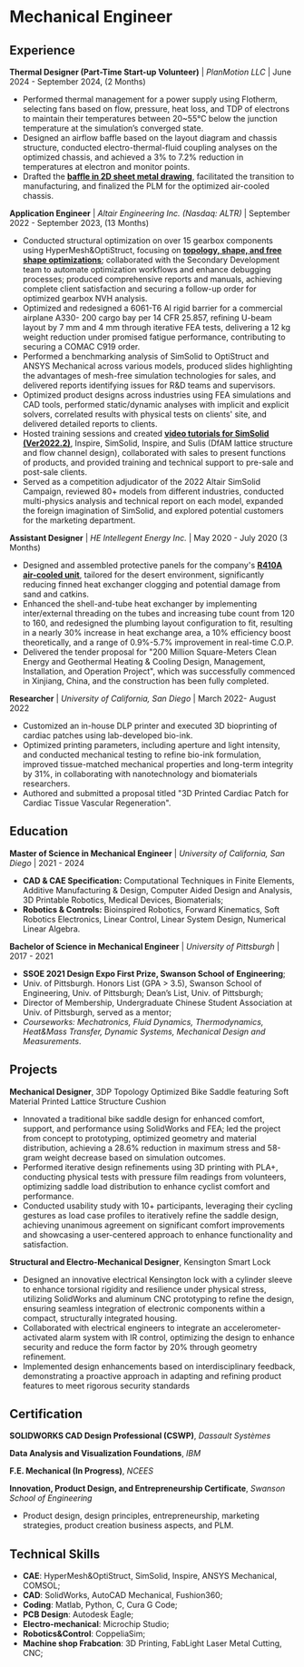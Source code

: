 # Mechanical Engineer

## Experience
**Thermal Designer (Part-Time Start-up Volunteer)** | *PlanMotion LLC* | June 2024 - September 2024, (2 Months)
- Performed thermal management for a power supply using Flotherm, selecting fans based on flow, pressure, heat loss, and TDP of electrons to maintain their temperatures between 20~55°C below the junction temperature at the simulation’s converged state.
- Designed an airflow baffle based on the layout diagram and chassis structure, conducted electro-thermal-fluid coupling analyses on the optimized chassis, and achieved a 3% to 7.2% reduction in temperatures at electron and monitor points.
- Drafted the [<b><u>baffle in 2D sheet metal drawing</u></b>](/Thermal_Samples/4kW_Buffle_SECC.jpg), facilitated the transition to manufacturing, and finalized the PLM for the optimized air-cooled chassis.
  
**Application Engineer** | *Altair Engineering Inc. (Nasdaq: ALTR)* | September 2022 - September 2023, (13 Months)
- Conducted structural optimization on over 15 gearbox components using HyperMesh&OptiStruct, focusing on [<b><u>topology, shape, and free shape optimizations</u></b>](/Altair_Intern_Samples/Gearbox_Sample/Altair_1.md); collaborated with the Secondary Development team to automate optimization workflows and enhance debugging processes; produced comprehensive reports and manuals, achieving complete client satisfaction and securing a follow-up order for optimized gearbox NVH analysis.
- Optimized and redesigned a 6061-T6 Al rigid barrier for a commercial airplane A330- 200 cargo bay per 14 CFR 25.857, refining U-beam layout by 7 mm and 4 mm through iterative FEA tests, delivering a 12 kg weight reduction under promised fatigue performance, contributing to securing a COMAC C919 order.
- Performed a benchmarking analysis of SimSolid to OptiStruct and ANSYS Mechanical across various models, produced slides highlighting the advantages of mesh-free simulation technologies for sales, and delivered reports identifying issues for R&D teams and supervisors.
- Optimized product designs across industries using FEA simulations and CAD tools, performed static/dynamic analyses with implicit and explicit solvers, correlated results with physical tests on clients' site, and delivered detailed reports to clients.
- Hosted training sessions and created [<b><u>video tutorials for SimSolid (Ver2022.2)</u></b>](/Altair_Intern_Samples/SimSolid_Tutorial_Sample/Altair_2.md), Inspire, SimSolid, Inspire, and Sulis (DfAM lattice structure and flow channel design), collaborated with sales to present functions of products, and provided training and technical support to pre-sale and post-sale clients.
- Served as a competition adjudicator of the 2022 Altair SimSolid Campaign, reviewed 80+ models from different industries, conducted multi-physics analysis and technical report on each model, expanded the foreign imagination of SimSolid, and explored potential customers for the marketing department.

**Assistant Designer** | *HE Intellegent Energy Inc.* | May 2020 - July 2020 (3 Months)
- Designed and assembled protective panels for the company's [<b><u>R410A air-cooled unit</u></b>](/HE_Intern_Samples/HE_1.md), tailored for the desert environment, significantly reducing finned heat exchanger clogging and potential damage from sand and catkins.
- Enhanced the shell-and-tube heat exchanger by implementing inter/external threading on the tubes and increasing tube count from 120 to 160, and redesigned the plumbing layout configuration to fit, resulting in a nearly 30% increase in heat exchange area, a 10% efficiency boost theoretically, and a range of 0.9%-5.7% improvement in real-time C.O.P.
- Delivered the tender proposal for "200 Million Square-Meters Clean Energy and Geothermal Heating & Cooling Design, Management, Installation, and Operation Project", which was successfully commenced in Xinjiang, China, and the construction has been fully completed.

**Researcher** | *University of California, San Diego* | March 2022- August 2022
- Customized an in-house DLP printer and executed 3D bioprinting of cardiac patches using lab-developed bio-ink.
- Optimized printing parameters, including aperture and light intensity, and conducted mechanical testing to refine bio-ink formulation, improved tissue-matched mechanical properties and long-term integrity by 31%, in collaborating with nanotechnology and biomaterials researchers.
- Authored and submitted a proposal titled "3D Printed Cardiac Patch for Cardiac Tissue Vascular Regeneration".
  
## Education
**Master of Science in Mechanical Engineer** | *University of California, San Diego* | 2021 - 2024
- **CAD & CAE Specification:** Computational Techniques in Finite Elements, Additive Manufacturing & Design,  Computer Aided Design and Analysis, 3D Printable Robotics, Medical Devices, Biomaterials;
- **Robotics & Controls:** Bioinspired Robotics, Forward Kinematics, Soft Robotics Electronics, Linear Control, Linear System Design, Numerical Linear Algebra.

**Bachelor of Science in Mechanical Engineer** | *University of Pittsburgh* | 2017 - 2021
- **SSOE 2021 Design Expo First Prize, Swanson School of Engineering**;
- Univ. of Pittsburgh. Honors List (GPA > 3.5), Swanson School of Engineering, Univ. of Pittsburgh; Dean’s List, Univ. of Pittsburgh;
- Director of  Membership, Undergraduate Chinese Student Association at Univ. of Pittsburgh, served as a mentor;
- *Courseworks: Mechatronics, Fluid Dynamics, Thermodynamics, Heat&Mass Transfer, Dynamic Systems, Mechanical Design and Measurements*.

## Projects
**Mechanical Designer**, 3DP Topology Optimized Bike Saddle featuring Soft Material Printed Lattice Structure Cushion
- Innovated a traditional bike saddle design for enhanced comfort, support, and performance using SolidWorks and FEA; led the project from concept to prototyping, optimized geometry and material distribution, achieving a 28.6% reduction in maximum stress and 58-gram weight decrease based on simulation outcomes.
- Performed iterative design refinements using 3D printing with PLA+, conducting physical tests with pressure film readings from volunteers, optimizing saddle load distribution to enhance cyclist comfort and performance.
- Conducted usability study with 10+ participants, leveraging their cycling gestures as load case profiles to iteratively refine the saddle design, achieving unanimous agreement on significant comfort improvements and showcasing a user-centered approach to enhance functionality and satisfaction.

**Structural and Electro-Mechanical Designer**, Kensington Smart Lock
- Designed an innovative electrical Kensington lock with a cylinder sleeve to enhance torsional rigidity and resilience under physical stress, utilizing SolidWorks and aluminum CNC prototyping to refine the design, ensuring seamless integration of electronic components within a compact, structurally integrated housing.
- Collaborated with electrical engineers to integrate an accelerometer-activated alarm system with IR control, optimizing the design to enhance security and reduce the form factor by 20% through geometry refinement.
- Implemented design enhancements based on interdisciplinary feedback, demonstrating a proactive approach in adapting and refining product features to meet rigorous security standards

## Certification
**SOLIDWORKS CAD Design Professional (CSWP)**, *Dassault Systèmes*

**Data Analysis and Visualization Foundations**, *IBM*

**F.E. Mechanical (In Progress)**, *NCEES*

**Innovation, Product Design, and Entrepreneurship Certificate**, *Swanson School of Engineering*
- Product design, design principles, entrepreneurship, marketing strategies, product creation business aspects, and PLM.	

## Technical Skills
- **CAE**: HyperMesh&OptiStruct, SimSolid, Inspire, ANSYS Mechanical, COMSOL;
- **CAD**: SolidWorks, AutoCAD Mechanical, Fushion360;
- **Coding**: Matlab, Python, C, Cura G Code;
- **PCB Design**: Autodesk Eagle;
- **Electro-mechanical**: Microchip Studio;
- **Robotics&Control**: CoppeliaSim;
- **Machine shop Frabcation**: 3D Printing, FabLight Laser Metal Cutting, CNC;
